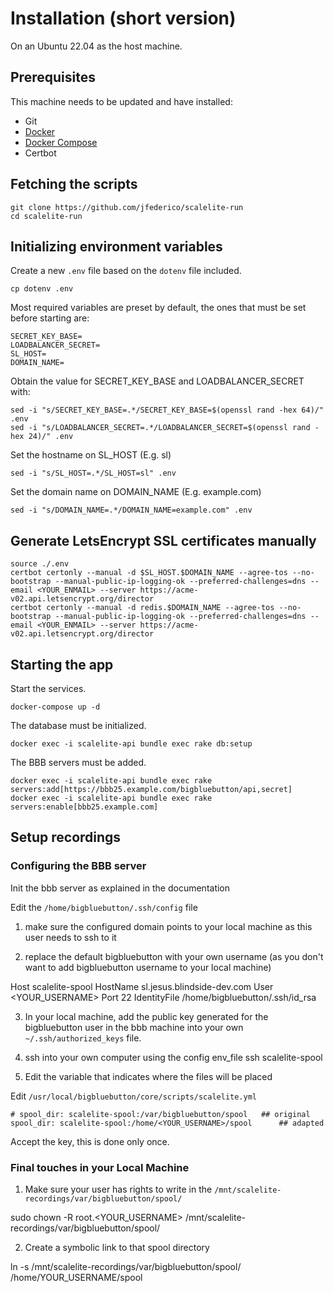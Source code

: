 # Installation (short version)

On an Ubuntu 22.04 as the host machine.

## Prerequisites

This machine needs to be updated and have installed:

- Git
- [Docker](https://www.digitalocean.com/community/tutorials/how-to-install-and-use-docker-on-ubuntu-22-04)
- [Docker Compose](https://www.digitalocean.com/community/tutorials/how-to-install-and-use-docker-compose-on-ubuntu-22-04)
- Certbot

## Fetching the scripts

```
git clone https://github.com/jfederico/scalelite-run
cd scalelite-run
```

## Initializing environment variables

Create a new `.env` file based on the `dotenv` file included.

```
cp dotenv .env
```

Most required variables are preset by default, the ones that must be set before starting are:

```
SECRET_KEY_BASE=
LOADBALANCER_SECRET=
SL_HOST=
DOMAIN_NAME=
```

Obtain the value for SECRET_KEY_BASE and LOADBALANCER_SECRET with:

```
sed -i "s/SECRET_KEY_BASE=.*/SECRET_KEY_BASE=$(openssl rand -hex 64)/" .env
sed -i "s/LOADBALANCER_SECRET=.*/LOADBALANCER_SECRET=$(openssl rand -hex 24)/" .env
```

Set the hostname on SL_HOST (E.g. sl)

```
sed -i "s/SL_HOST=.*/SL_HOST=sl" .env
```

Set the domain name on DOMAIN_NAME (E.g. example.com)

```
sed -i "s/DOMAIN_NAME=.*/DOMAIN_NAME=example.com" .env
```

## Generate LetsEncrypt SSL certificates manually

```
source ./.env
certbot certonly --manual -d $SL_HOST.$DOMAIN_NAME --agree-tos --no-bootstrap --manual-public-ip-logging-ok --preferred-challenges=dns --email <YOUR_ENMAIL> --server https://acme-v02.api.letsencrypt.org/director
certbot certonly --manual -d redis.$DOMAIN_NAME --agree-tos --no-bootstrap --manual-public-ip-logging-ok --preferred-challenges=dns --email <YOUR_ENMAIL> --server https://acme-v02.api.letsencrypt.org/director
```

## Starting the app

Start the services.

```
docker-compose up -d
```

The database must be initialized.

```
docker exec -i scalelite-api bundle exec rake db:setup
```

The BBB servers must be added.

```
docker exec -i scalelite-api bundle exec rake servers:add[https://bbb25.example.com/bigbluebutton/api,secret]
docker exec -i scalelite-api bundle exec rake servers:enable[bbb25.example.com]
```

## Setup recordings

### Configuring the BBB server

Init the bbb server as explained in the documentation

Edit the `/home/bigbluebutton/.ssh/config` file

1. make sure the configured domain points to your local machine as this user needs to ssh to it

2. replace the default bigbluebutton with your own username (as you don't want to add bigbluebutton username to your local machine)

Host scalelite-spool
  HostName sl.jesus.blindside-dev.com
  User <YOUR_USERNAME>
  Port 22
  IdentityFile /home/bigbluebutton/.ssh/id_rsa

3. In your local machine, add the public key generated for the bigbluebutton user in the bbb machine into your own `~/.ssh/authorized_keys` file.

4. ssh into your own computer using the config env_file
ssh scalelite-spool

5. Edit the variable that indicates where the files will be placed

Edit `/usr/local/bigbluebutton/core/scripts/scalelite.yml`

```
# spool_dir: scalelite-spool:/var/bigbluebutton/spool 	## original
spool_dir: scalelite-spool:/home/<YOUR_USERNAME>/spool		## adapted
```

Accept the key, this is done only once.

### Final touches in your Local Machine

1. Make sure your user has rights to write in the `/mnt/scalelite-recordings/var/bigbluebutton/spool/`

sudo chown -R root.<YOUR_USERNAME> /mnt/scalelite-recordings/var/bigbluebutton/spool/

2. Create a symbolic link to that spool directory

ln -s /mnt/scalelite-recordings/var/bigbluebutton/spool/ /home/YOUR_USERNAME/spool
